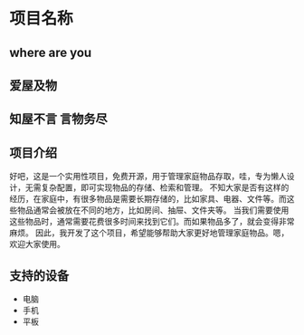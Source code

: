 # 项目名称
## where are you
## 爱屋及物
## 知屋不言 言物务尽
## 项目介绍
好吧，这是一个实用性项目，免费开源，用于管理家庭物品存取，哇，专为懒人设计，无需复杂配置，即可实现物品的存储、检索和管理。
不知大家是否有这样的经历，在家庭中，有很多物品是需要长期存储的，比如家具、电器、文件等。而这些物品通常会被放在不同的地方，比如房间、抽屉、文件夹等。
当我们需要使用这些物品时，通常需要花费很多时间来找到它们。而如果物品多了，就会变得非常麻烦。
因此，我开发了这个项目，希望能够帮助大家更好地管理家庭物品。嗯，欢迎大家使用。
## 支持的设备
- 电脑
- 手机
- 平板


